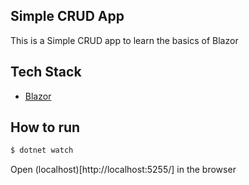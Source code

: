 ## Simple CRUD  App
This is a Simple CRUD app to learn the basics of Blazor

## Tech Stack
- [Blazor](https://dotnet.microsoft.com/en-us/apps/aspnet/web-apps/blazor)

## How to run
```bash
$ dotnet watch
```
Open (localhost)[http://localhost:5255/] in the browser
